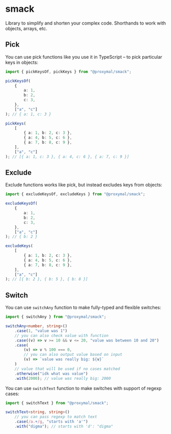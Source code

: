 # smack

Library to simplify and shorten your complex code. Shorthands to work with objects, arrays, etc.

## Pick

You can use pick functions like you use it in TypeScript – to pick particular keys in objects:

```ts
import { pickKeysOf, pickKeys } from "@proxymal/smack";

pickKeysOf(
    {
        a: 1,
        b: 2,
        c: 3,
    },
    ["a", "c"]
); // { a: 1, c: 3 }

pickKeys(
    [
        { a: 1, b: 2, c: 3 },
        { a: 4, b: 5, c: 6 },
        { a: 7, b: 8, c: 9 },
    ],
    ["a", "c"]
); // [{ a: 1, c: 3 }, { a: 4, c: 6 }, { a: 7, c: 9 }]
```

## Exclude

Exclude functions works like pick, but instead excludes keys from objects:

```ts
import { excludeKeysOf, excludeKeys } from "@proxymal/smack";

excludeKeysOf(
    {
        a: 1,
        b: 2,
        c: 3,
    },
    ["a", "c"]
); // { b: 2 }

excludeKeys(
    [
        { a: 1, b: 2, c: 3 },
        { a: 4, b: 5, c: 6 },
        { a: 7, b: 8, c: 9 },
    ],
    ["a", "c"]
); // [{ b: 2 }, { b: 5 }, { b: 8 }]
```

## Switch

You can use `switchAny` function to make fully-typed and flexible switches:

```ts
import { switchAny } from "@proxymal/smack";

switchAny<number, string>()
    .case(1, "value was 1")
    // you can also check value with function
    .case((v) => v >= 10 && v <= 20, "value was between 10 and 20")
    .case(
        (v) => v % 100 === 0,
        // you can also output value based on input
        (v) => `value was really big: ${v}`
    )
    // value that will be used if no cases matched
    .otherwise("idk what was value")
    .with(2000); // value was really big: 2000
```

You can use `switchText` function to make switches with support of regexp cases:

```ts
import { switchText } from "@proxymal/smack";

switchText<string, string>()
    // you can pass regexp to match text
    .case(/a.+/g, "starts with 'a'")
    .with("digma"); // starts with 'd': "digma"
```
